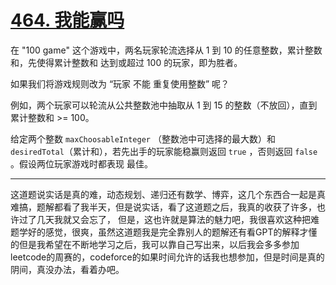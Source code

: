 # [464. 我能赢吗](https://leetcode.cn/problems/can-i-win/description/)

在 "100 game" 这个游戏中，两名玩家轮流选择从 1 到 10 的任意整数，累计整数和，先使得累计整数和 达到或超过  100 的玩家，即为胜者。  

如果我们将游戏规则改为 “玩家 不能 重复使用整数” 呢？  

例如，两个玩家可以轮流从公共整数池中抽取从 1 到 15 的整数（不放回），直到累计整数和 >= 100。  

给定两个整数 `maxChoosableInteger` （整数池中可选择的最大数）和 `desiredTotal`（累计和），若先出手的玩家能稳赢则返回 `true` ，否则返回 `false` 。假设两位玩家游戏时都表现 最佳。

---

这道题说实话是真的难，动态规划、递归还有数学、博弈，这几个东西合一起是真难搞，题解都看了我半天，但是说实话，看了这道题之后，我真的收获了许多，也许过了几天我就又会忘了，
但是，这也许就是算法的魅力吧，我很喜欢这种把难题学好的感觉，很爽，虽然这道题我是完全靠别人的题解还有看GPT的解释才懂的但是我希望在不断地学习之后，我可以靠自己写出来，以后我会多多参加leetcode的周赛的，codeforce的如果时间允许的话我也想参加，但是时间是真的阴间，真没办法，看着办吧。
